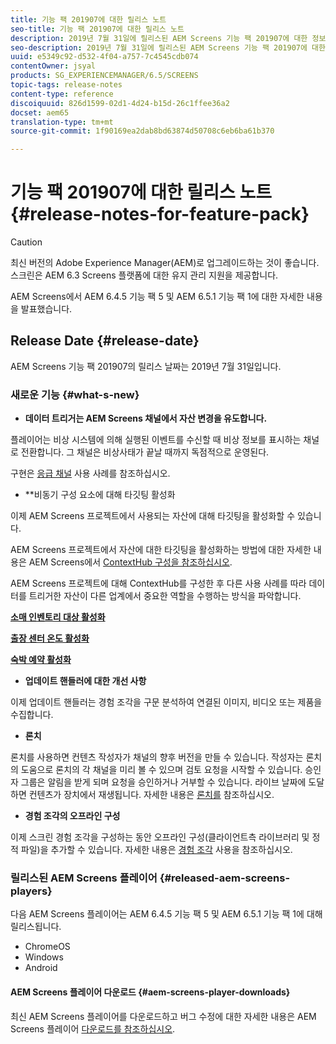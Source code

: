 ```yaml
---
title: 기능 팩 201907에 대한 릴리스 노트
seo-title: 기능 팩 201907에 대한 릴리스 노트
description: 2019년 7월 31일에 릴리스된 AEM Screens 기능 팩 201907에 대한 정보를 보려면 이 페이지를 따르십시오.
seo-description: 2019년 7월 31일에 릴리스된 AEM Screens 기능 팩 201907에 대한 정보를 보려면 이 페이지를 따르십시오.
uuid: e5349c92-d532-4f04-a757-7c4545cdb074
contentOwner: jsyal
products: SG_EXPERIENCEMANAGER/6.5/SCREENS
topic-tags: release-notes
content-type: reference
discoiquuid: 826d1599-02d1-4d24-b15d-26c1ffee36a2
docset: aem65
translation-type: tm+mt
source-git-commit: 1f90169ea2dab8bd63874d50708c6eb6ba61b370

---
```



# 기능 팩 201907에 대한 릴리스 노트 {#release-notes-for-feature-pack}

>[!CAUTION]
>
>최신 버전의 Adobe Experience Manager(AEM)로 업그레이드하는 것이 좋습니다. 스크린은 AEM 6.3 Screens 플랫폼에 대한 유지 관리 지원을 제공합니다.

AEM Screens에서 AEM 6.4.5 기능 팩 5 및 AEM 6.5.1 기능 팩 1에 대한 자세한 내용을 발표했습니다.

## Release Date {#release-date}

AEM Screens 기능 팩 201907의 릴리스 날짜는 2019년 7월 31일입니다.

### 새로운 기능 {#what-s-new}

* **데이터 트리거는 AEM Screens 채널에서 자산 변경을 유도합니다.**

플레이어는 비상 시스템에 의해 실행된 이벤트를 수신할 때 비상 정보를 표시하는 채널로 전환합니다. 그 채널은 비상사태가 끝날 때까지 독점적으로 운영된다.

구현은 [응급 채널](emergency-channel.md) 사용 사례를 참조하십시오.

* **비동기 구성 요소에 대해 타깃팅 활성화

이제 AEM Screens 프로젝트에서 사용되는 자산에 대해 타깃팅을 활성화할 수 있습니다.

AEM Screens 프로젝트에서 자산에 대한 타깃팅을 활성화하는 방법에 대한 자세한 내용은 AEM Screens에서 [ContextHub 구성을 참조하십시오](configuring-context-hub.md).

AEM Screens 프로젝트에 대해 ContextHub를 구성한 후 다른 사용 사례를 따라 데이터를 트리거한 자산이 다른 업계에서 중요한 역할을 수행하는 방식을 파악합니다.

**[소매 인벤토리 대상 활성화](retail-inventory-activation.md)**

**[출장 센터 온도 활성화](local-temperature-activation.md)**

**[숙박 예약 활성화](hospitality-reservation-activation.md)**

* **업데이트 핸들러에 대한 개선 사항**

이제 업데이트 핸들러는 경험 조각을 구문 분석하여 연결된 이미지, 비디오 또는 제품을 수집합니다.

* **론치**

론치를 사용하면 컨텐츠 작성자가 채널의 향후 버전을 만들 수 있습니다. 작성자는 론치의 도움으로 론치의 각 채널을 미리 볼 수 있으며 검토 요청을 시작할 수 있습니다. 승인자 그룹은 알림을 받게 되며 요청을 승인하거나 거부할 수 있습니다. 라이브 날짜에 도달하면 컨텐츠가 장치에서 재생됩니다.
자세한 내용은 [론치를](launches.md) 참조하십시오.

* **경험 조각의 오프라인 구성**

이제 스크린 경험 조각을 구성하는 동안 오프라인 구성(클라이언트측 라이브러리 및 정적 파일)을 추가할 수 있습니다. 자세한 내용은 [경험 조각](experience-fragments-in-screens.md) 사용을 참조하십시오.

### 릴리스된 AEM Screens 플레이어 {#released-aem-screens-players}

다음 AEM Screens 플레이어는 AEM 6.4.5 기능 팩 5 및 AEM 6.5.1 기능 팩 1에 대해 릴리스됩니다.

* ChromeOS
* Windows
* Android

#### AEM Screens 플레이어 다운로드 {#aem-screens-player-downloads}

최신 AEM Screens 플레이어를 다운로드하고 버그 수정에 대한 자세한 내용은 AEM Screens 플레이어 [다운로드를 참조하십시오](https://download.macromedia.com/screens/).
